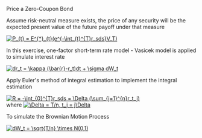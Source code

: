 Price a Zero-Coupon Bond

Assume risk-neutral measure exists, the price of any security will be the expected present value of the future payoff under that measure

<a href="https://www.codecogs.com/eqnedit.php?latex=P_{t}&space;=&space;E^{*}_{t}(e^{-\int_{t}^{T}r_sds}V_t)" target="_blank"><img src="https://latex.codecogs.com/gif.latex?P_{t}&space;=&space;E^{*}_{t}(e^{-\int_{t}^{T}r_sds}V_t)" title="P_{t} = E^{*}_{t}(e^{-\int_{t}^{T}r_sds}V_T)" /></a>


In this exercise, one-factor short-term rate model - Vasicek model is applied to simulate interest rate

<a href="https://www.codecogs.com/eqnedit.php?latex=dr_t&space;=&space;\kappa&space;(\bar{r}-r_t)dt&space;&plus;&space;\sigma&space;dW_t" target="_blank"><img src="https://latex.codecogs.com/gif.latex?dr_t&space;=&space;\kappa&space;(\bar{r}-r_t)dt&space;&plus;&space;\sigma&space;dW_t" title="dr_t = \kappa (\bar{r}-r_t)dt + \sigma dW_t" /></a>

Apply Euler's method of integral estimation to implement the integral estimation

<a href="https://www.codecogs.com/eqnedit.php?latex=R&space;=&space;-\int_{0}^{T}r_sds&space;=&space;\Delta&space;(\sum_{j=1}^{n}r_t_j)" target="_blank"><img src="https://latex.codecogs.com/gif.latex?R&space;=&space;-\int_{0}^{T}r_sds&space;=&space;\Delta&space;(\sum_{j=1}^{n}r_t_j)" title="R = -\int_{0}^{T}r_sds = \Delta (\sum_{j=1}^{n}r_t_j)" /></a>  
where <a href="https://www.codecogs.com/eqnedit.php?latex=\Delta&space;=&space;T/n,&space;t_j&space;=&space;j\Delta" target="_blank"><img src="https://latex.codecogs.com/gif.latex?\Delta&space;=&space;T/n,&space;t_j&space;=&space;j\Delta" title="\Delta = T/n, t_j = j\Delta" /></a>


To simulate the Brownian Motion Process

<a href="https://www.codecogs.com/eqnedit.php?latex=dW_t&space;=&space;\sqrt{T/n}&space;\times&space;N(0,1)" target="_blank"><img src="https://latex.codecogs.com/gif.latex?dW_t&space;=&space;\sqrt{T/n}&space;\times&space;N(0,1)" title="dW_t = \sqrt{T/n} \times N(0,1)" /></a>
